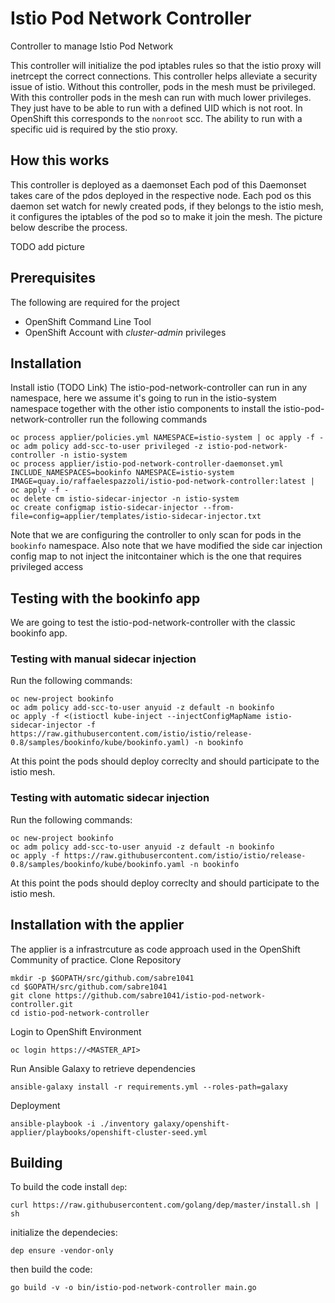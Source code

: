 Istio Pod Network Controller
========================

Controller to manage Istio Pod Network

This controller will initialize the pod iptables rules so that the istio proxy will inetrcept the correct connections.
This controller helps alleviate a security issue of istio. 
Without this controller, pods in the mesh must be privileged.
With this controller pods in the mesh can run with much lower privileges. 
They just have to be able to run with a defined UID which is not root.
In OpenShift this corresponds to the `nonroot` scc.
The ability to run with a specific uid is required by the stio proxy.

## How this works

This controller is deployed as a daemonset
Each pod of this Daemonset takes care of the pdos deployed in the respective node.
Each pod os this daemon set watch for newly created pods, if they belongs to the istio mesh, it configures the iptables of the pod so to make it join the mesh.
The picture below describe the process.
 
TODO add picture

## Prerequisites

The following are required for the project

* OpenShift Command Line Tool
* OpenShift Account with _cluster-admin_ privileges

## Installation

Install istio (TODO Link)
The istio-pod-network-controller can run in any namespace, here we assume it's going to run in the istio-system namespace together with the other istio components
to install the istio-pod-network-controller run the following commands
```
oc process applier/policies.yml NAMESPACE=istio-system | oc apply -f -
oc adm policy add-scc-to-user privileged -z istio-pod-network-controller -n istio-system
oc process applier/istio-pod-network-controller-daemonset.yml INCLUDE_NAMESPACES=bookinfo NAMESPACE=istio-system IMAGE=quay.io/raffaelespazzoli/istio-pod-network-controller:latest | oc apply -f -
oc delete cm istio-sidecar-injector -n istio-system
oc create configmap istio-sidecar-injector --from-file=config=applier/templates/istio-sidecar-injector.txt
```

Note that we are configuring the controller to only scan for pods in the `bookinfo` namespace.
Also note that we have modified the side car injection config map to not inject the initcontainer which is the one that requires privileged access

## Testing with the bookinfo app

We are going to test the istio-pod-network-controller with the classic bookinfo app.


### Testing with manual sidecar injection

Run the following commands:
```
oc new-project bookinfo
oc adm policy add-scc-to-user anyuid -z default -n bookinfo
oc apply -f <(istioctl kube-inject --injectConfigMapName istio-sidecar-injector -f https://raw.githubusercontent.com/istio/istio/release-0.8/samples/bookinfo/kube/bookinfo.yaml) -n bookinfo
```

At this point the pods should deploy correclty and should participate to the istio mesh.

### Testing with automatic sidecar injection 

Run the following commands:
```
oc new-project bookinfo
oc adm policy add-scc-to-user anyuid -z default -n bookinfo
oc apply -f https://raw.githubusercontent.com/istio/istio/release-0.8/samples/bookinfo/kube/bookinfo.yaml -n bookinfo
```

At this point the pods should deploy correclty and should participate to the istio mesh.

## Installation with the applier

The applier is a infrastrcuture as code approach used in the OpenShift Community of practice.
Clone Repository

```
mkdir -p $GOPATH/src/github.com/sabre1041
cd $GOPATH/src/github.com/sabre1041
git clone https://github.com/sabre1041/istio-pod-network-controller.git
cd istio-pod-network-controller
```

Login to OpenShift Environment

```
oc login https://<MASTER_API>
```

Run Ansible Galaxy to retrieve dependencies

```
ansible-galaxy install -r requirements.yml --roles-path=galaxy
```

Deployment

```
ansible-playbook -i ./inventory galaxy/openshift-applier/playbooks/openshift-cluster-seed.yml
```

## Building

To build the code install `dep`:
```
curl https://raw.githubusercontent.com/golang/dep/master/install.sh | sh
```

initialize the dependecies:
```
dep ensure -vendor-only
```
then build the code:
```
go build -v -o bin/istio-pod-network-controller main.go
```





